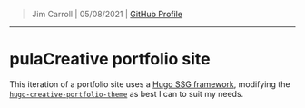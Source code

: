 > Jim Carroll |
> 05/08/2021 |
> [GitHub Profile](https://github.com/pulamusic)

---

# pulaCreative portfolio site

This iteration of a portfolio site uses a [Hugo SSG framework](https://gohugo.io/), modifying the [`hugo-creative-portfolio-theme`](https://github.com/kishaningithub/hugo-creative-portfolio-theme) as best I can to suit my needs.
